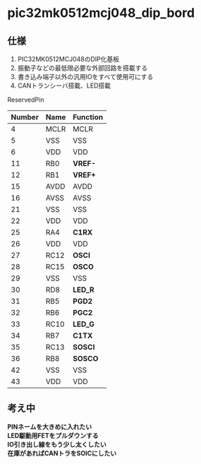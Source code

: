 # pic32mk0512mcj048_dip_bord
## 仕様
1. PIC32MK0512MCJ048のDIP化基板
2. 振動子などの最低限必要な外部回路を搭載する
3. 書き込み端子以外の汎用IOをすべて使用可にする
4. CANトランシーバ搭載、LED搭載

ReservedPin

|Number|Name|Function|
|---|---|---|
|4|MCLR|MCLR|
|5|VSS|VSS|
|6|VDD|VDD|
|11|RB0|**VREF-**|
|12|RB1|**VREF+**|
|15|AVDD|AVDD|
|16|AVSS|AVSS|
|21|VSS|VSS|
|22|VDD|VDD|
|25|RA4|**C1RX**|
|26|VDD|VDD|
|27|RC12|**OSCI**|
|28|RC15|**OSCO**|
|29|VSS|VSS|
|30|RD8|**LED_R**|
|31|RB5|**PGD2**|
|32|RB6|**PGC2**|
|33|RC10|**LED_G**|
|34|RB7|**C1TX**|
|35|RC13|**SOSCI**|
|36|RB8|**SOSCO**|
|42|VSS|VSS|
|43|VDD|VDD|


## 考え中
<b>
PINネームを大きめに入れたい<br>
LED駆動用FETをプルダウンする<br>
IO引き出し線をもう少し太くしたい<br>
在庫があればCANトラをSOICにしたい
</b>
